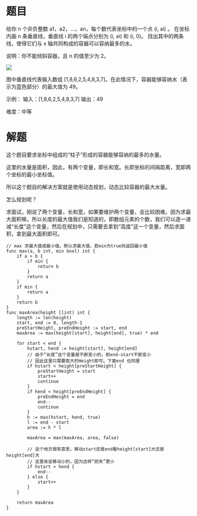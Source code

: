 # 题目

给你 n 个非负整数 a1，a2，...，an，每个数代表坐标中的一个点 (i, ai) 。
在坐标内画 n 条垂直线，垂直线 i 的两个端点分别为 (i, ai) 和 (i, 0)。
找出其中的两条线，使得它们与 x 轴共同构成的容器可以容纳最多的水。

说明：你不能倾斜容器，且 n 的值至少为 2。

![](https://img001-10042971.cos.ap-shanghai.myqcloud.com/leetcode/question_11.jpg)

图中垂直线代表输入数组 [1,8,6,2,5,4,8,3,7]。在此情况下，容器能够容纳水（表示为蓝色部分）的最大值为 49。

示例：
输入：[1,8,6,2,5,4,8,3,7]
输出：49

难度：中等

# 解题
这个题目要求坐标中组成的“柱子”形成的容器能够容纳的最多的水量。

这里的水量是面积，因此，有两个变量，即长和宽。长即坐标的间隔距离，宽即两个坐标的最小坐标值。

所以这个题目的解决方案就是使用动态规划，动态比较容器的最大水量。

怎么规划呢？

求面试，刚说了两个变量，长和宽，如果要维护两个变量，会比较困难。因为求最大面积嘛，所以长度的最大值我们是知道的，即数组元素的个数，我们可以逐一递减“长度”这个变量，然后在规划中，只需要去拿到“高度”这一个变量，然后求面积，拿到最大面积即可。

```golang
// max 求最大值或最小值。默认求最大值，若min为true则返回最小值
func max(a, b int, min bool) int {
    if a > b {
        if min {
            return b
        }
        return a
    }
    if min {
        return a
    }
    return b
}
func maxArea(height []int) int {
    length := len(height)
    start, end := 0, length-1
    preStartHeight, preEndHeight := start, end
    maxArea := max(height[start], height[end], true) * end

    for start < end {
        hstart, hend := height[start], height[end]
        // 由于“长度”这个变量是不断变小的，即end-start不断变小
        // 因此这里只需要取大的Height即可。下面end 也同理
        if hstart < height[preStartHeight] {
            preStartHeight = start
            start++
            continue
        }
        if hend < height[preEndHeight] {
            preEndHeight = end
            end--
            continue
        }
        h := max(hstart, hend, true)
        l := end - start
        area := h * l

        maxArea = max(maxArea, area, false)

        // 这个地方很有意思，移动start还是end看height[start]大还是height[end]大
        // 这里肯定移动小的，因为这样“损失”更小
        if hstart > hend {
            end--
        } else {
            start++
        }
    }

    return maxArea
}
```
